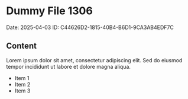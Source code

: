 # Dummy File 1306

Date: 2025-04-03
ID: C44626D2-1815-40B4-B6D1-9CA3AB4EDF7C

## Content

Lorem ipsum dolor sit amet, consectetur adipiscing elit.
Sed do eiusmod tempor incididunt ut labore et dolore magna aliqua.

* Item 1
* Item 2
* Item 3

